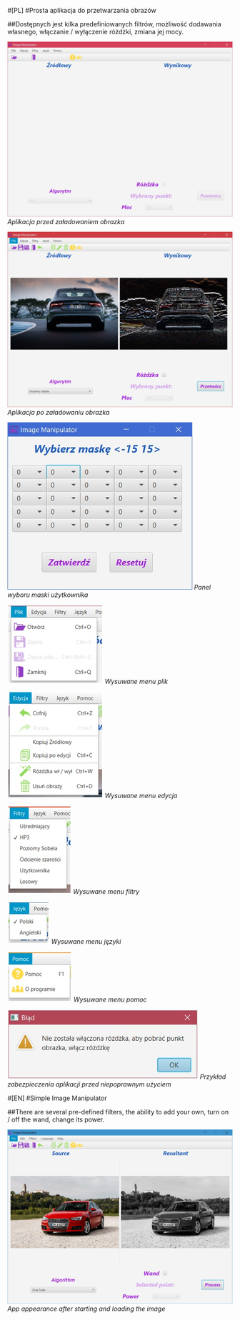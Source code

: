 #[PL]
#Prosta aplikacja do przetwarzania obrazów

##Dostępnych jest kilka predefiniowanych filtrów, możliwość dodawania własnego, włączanie / wyłączenie różdżki, zmiana jej mocy.

![My image](ImageManipulator/screens/mainPL.jpg)
*Aplikacja przed załadowaniem obrazka*

![My image](ImageManipulator/screens/main2PL.jpg)
*Aplikacja po załadowaniu obrazka*

![My image](ImageManipulator/screens/userMaskPL.jpg)
*Panel wyboru maski użytkownika*

![My image](ImageManipulator/screens/filePL.jpg)
*Wysuwane menu plik*

![My image](ImageManipulator/screens/editPL.jpg)
*Wysuwane menu edycja*

![My image](ImageManipulator/screens/filtersPL.jpg)
*Wysuwane menu filtry*

![My image](ImageManipulator/screens/languagesPL.jpg)
*Wysuwane menu języki*

![My image](ImageManipulator/screens/helpPL.jpg)
*Wysuwane menu pomoc*

![My image](ImageManipulator/screens/statementPL.jpg)
*Przykład zabezpieczenia aplikacji przed niepoprawnym użyciem*

#[EN]
#Simple Image Manipulator 

##There are several pre-defined filters, the ability to add your own, turn on / off the wand, change its power.

![My image](ImageManipulator/screens/mainEN.jpg)
*App appearance after starting and loading the image*
